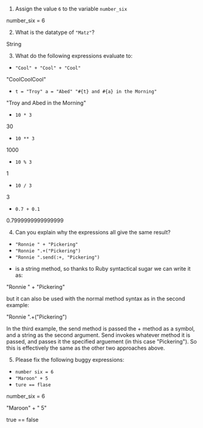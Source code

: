 1. Assign the value `6` to the variable `number_six`

number_six = 6

2. What is the datatype of `"Matz"`?

String

3. What do the following expressions evaluate to:
  * `"Cool" + "Cool" + "Cool"`

"CoolCoolCool"

  * `t = "Troy"
    a = "Abed"
    "#{t} and #{a} in the Morning"`

"Troy and Abed in the Morning"

  * `10 * 3`

30

  * `10 ** 3`

1000

  * `10 % 3`

1

  * `10 / 3`

3

  * `0.7 + 0.1`

0.7999999999999999

4. Can you explain why the expressions all give the same result?
  * `"Ronnie " + "Pickering"`
  * `"Ronnie ".+("Pickering")`
  * `"Ronnie ".send(:+, "Pickering")`

+ is a string method, so thanks to Ruby syntactical sugar we can write it as:

"Ronnie " + "Pickering"

but it can also be used with the normal method syntax as in the second example:

"Ronnie ".+("Pickering")

In the third example, the send method is passed the + method as a symbol, and a string as the second argument. Send invokes whatever method it is passed, and passes it the specified arguement (in this case "Pickering"). So this is effectively the same as the other two approaches above. 


5. Please fix the following buggy expressions:
  * `number six = 6`
  * `"Maroon" + 5`
  * `ture == flase`

  number_six = 6

  "Maroon" + " 5"

  true == false
